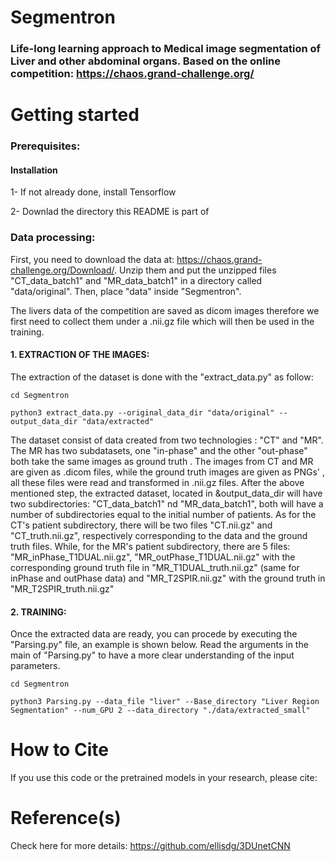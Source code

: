 # Segmentron
### Life-long learning approach to Medical image segmentation of Liver and other abdominal organs. Based on the online competition: https://chaos.grand-challenge.org/

Getting started
===========

### Prerequisites:
#### Installation

1- If not already done, install Tensorflow

2- Downlad the directory this README is part of 


### Data processing:
First, you need to download the data at: https://chaos.grand-challenge.org/Download/.
Unzip them and put the unzipped files "CT_data_batch1" and "MR_data_batch1" in a directory called "data/original".
Then, place "data" inside "Segmentron".

The livers data of the competition are saved as dicom images therefore we first need to collect them under a .nii.gz file
which will then be used in the training.


#### 1. EXTRACTION OF THE IMAGES:

The extraction of the dataset is done with the "extract_data.py" as follow:

```
cd Segmentron

python3 extract_data.py --original_data_dir "data/original" --output_data_dir "data/extracted"

```

The dataset consist of data created from two technologies : "CT" and "MR". The MR has two subdatasets, one "in-phase" and the other "out-phase" both take the same images as ground truth .
The images from CT and MR are given as .dicom files, while the ground truth images are given as PNGs' , all these files were read and transformed in .nii.gz files.
After the above mentioned step, the extracted dataset, located in &output_data_dir will have two subdirectories: "CT_data_batch1" nd "MR_data_batch1", both will have a number of subdirectories equal to the initial number of patients.
As for the CT's patient subdirectory, there will be two files "CT.nii.gz" and  "CT_truth.nii.gz", respectively corresponding to the data and the ground truth files.
While, for the MR's patient subdirectory, there are 5 files: "MR_inPhase_T1DUAL.nii.gz", "MR_outPhase_T1DUAL.nii.gz" with the corresponding ground truth file in "MR_T1DUAL_truth.nii.gz" (same for inPhase and outPhase data) and "MR_T2SPIR.nii.gz" with the ground truth in "MR_T2SPIR_truth.nii.gz" 

#### 2. TRAINING:
Once the extracted data are ready, you can procede by executing the "Parsing.py" file, an example is shown below.
Read the arguments in the main of "Parsing.py" to have a more clear understanding of the input parameters.

```
cd Segmentron

python3 Parsing.py --data_file "liver" --Base_directory "Liver Region Segmentation" --num_GPU 2 --data_directory "./data/extracted_small"

```


How to Cite
===========
If you use this code or the pretrained models in your research,
please cite:


Reference(s)
===========
Check here for more details: https://github.com/ellisdg/3DUnetCNN
